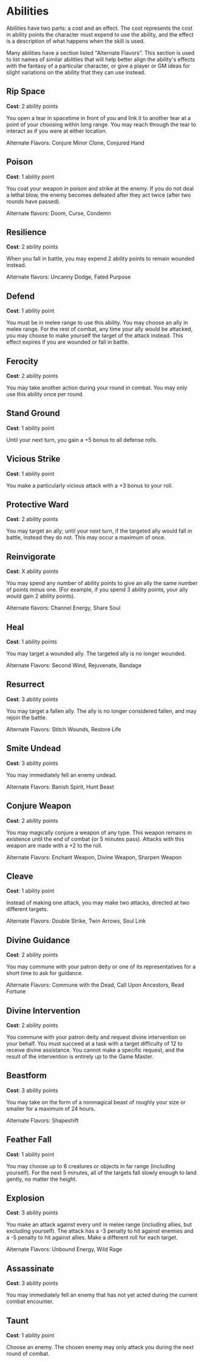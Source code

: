 Abilities
=====

Abilities have two parts: a cost and an effect. The cost represents the cost in ability points the character must expend to use the ability, and the effect is a description of what happens when the skill is used.

Many abilities have a section listed "Alternate Flavors". This section is used to list names of similar abilities that will help better align the ability's effects with the fantasy of a particular character, or give a player or GM ideas for slight variations on the ability that they can use instead.

Rip Space
-----
**Cost**: 2 ability points

You open a tear in spacetime in front of you and link it to another tear at a point of your choosing within long range. You may reach through the tear to interact as if you were at either location.

Alternate Flavors: Conjure Minor Clone, Conjured Hand

Poison
-----
**Cost**: 1 ability point

You coat your weapon in poison and strike at the enemy. If you do not deal a lethal blow, the enemy becomes defeated after they act twice (after two rounds have passed).

Alternate flavors: Doom, Curse, Condemn

Resilience
-----
**Cost**: 2 ability points

When you fall in battle, you may expend 2 ability points to remain wounded instead.

Alternate flavors: Uncanny Dodge, Fated Purpose

Defend
-----
**Cost**: 1 ability point

You must be in melee range to use this ability. You may choose an ally in melee range. For the rest of combat, any time your ally would be attacked, you may choose to make yourself the target of the attack instead. This effect expires if you are wounded or fall in battle.

Ferocity
-----
**Cost**: 2 ability points

You may take another action during your round in combat. You may only use this ability once per round.

Stand Ground
-----
**Cost**: 1 ability point

Until your next turn, you gain a +5 bonus to all defense rolls.

Vicious Strike
-----
**Cost**: 1 ability point

You make a particularly vicious attack with a +3 bonus to your roll.

Protective Ward
-----
**Cost**: 2 ability points

You may target an ally; until your next turn, if the targeted ally would fall in battle, instead they do not. This may occur a maximum of once.

Reinvigorate
-----
**Cost**: X ability points

You may spend any number of ability points to give an ally the same number of points minus one. (For example, if you spend 3 ability points, your ally would gain 2 ability points).

Alternate flavors: Channel Energy, Share Soul

Heal
-----
**Cost**: 1 ability points

You may target a wounded ally. The targeted ally is no longer wounded.

Alternate Flavors: Second Wind, Rejuvenate, Bandage

Resurrect
-----
**Cost**: 3 ability points

You may target a fallen ally. The ally is no longer considered fallen, and may rejoin the battle.

Alternate Flavors: Stitch Wounds, Restore Life

Smite Undead
-----
**Cost**: 3 ability points

You may immediately fell an enemy undead.

Alternate Flavors: Banish Spirit, Hunt Beast

Conjure Weapon
-----
**Cost**: 2 ability points

You may magically conjure a weapon of any type. This weapon remains in existence until the end of combat (or 5 minutes pass). Attacks with this weapon are made with a +2 to the roll.

Alternate Flavors: Enchant Weapon, Divine Weapon, Sharpen Weapon

Cleave
-----
**Cost**: 1 ability point

Instead of making one attack, you may make two attacks, directed at two different targets.

Alternate Flavors: Double Strike, Twin Arrows, Soul Link

Divine Guidance
-----
**Cost**: 2 ability points

You may commune with your patron deity or one of its representatives for a short time to ask for guidance.

Alternate Flavors: Commune with the Dead, Call Upon Ancestors, Read Fortune

Divine Intervention
-----
**Cost**: 2 ability points

You commune with your patron deity and request divine intervention on your behalf. You must succeed at a task with a target difficulty of 12 to receive divine assistance. You cannot make a specific request, and the result of the intervention is entirely up to the Game Master.

Beastform
-----
**Cost**: 3 ability points

You may take on the form of a nonmagical beast of roughly your size or smaller for a maximum of 24 hours.

Alternate Flavors: Shapeshift

Feather Fall
-----
**Cost**: 1 ability point

You may choose up to 6 creatures or objects in far range (including yourself). For the next 5 minutes, all of the targets fall slowly enough to land gently, no matter the height.

Explosion
-----
**Cost**: 3 ability points

You make an attack against every unit in melee range (including allies, but excluding yourself). The attack has a -3 penalty to hit against enemies and a -5 penalty to hit against allies. Make a different roll for each target.

Alternate Flavors: Unbound Energy, Wild Rage

Assassinate
-----
**Cost**: 3 ability points

You may immediately fell an enemy that has not yet acted during the current combat encounter.

Taunt
-----
**Cost**: 1 ability point

Choose an enemy. The chosen enemy may only attack you during the next round of combat.